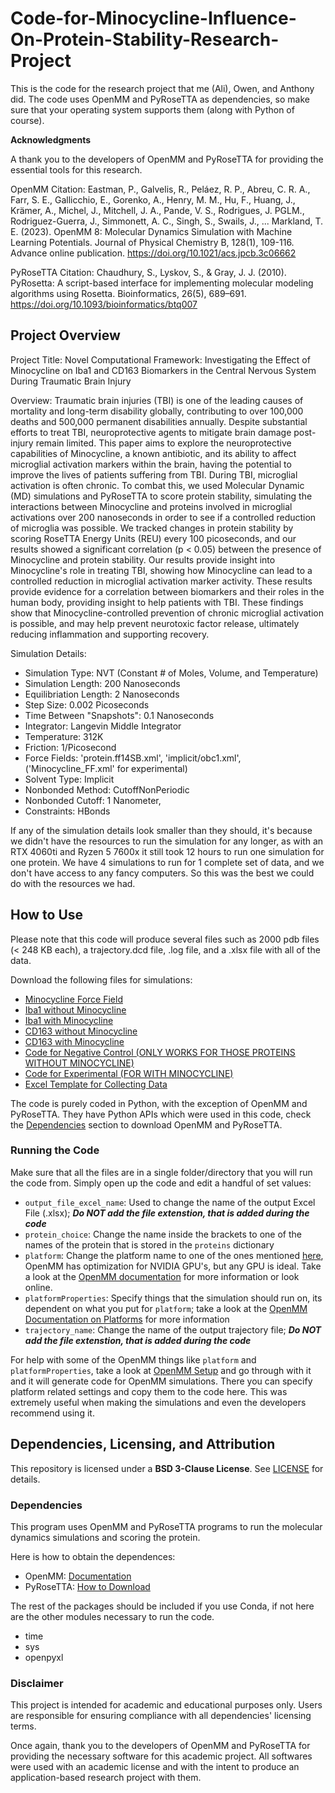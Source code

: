 # Code-for-Minocycline-Influence-On-Protein-Stability-Research-Project

This is the code for the research project that me (Ali), Owen, and Anthony did. The code uses OpenMM and PyRoseTTA as dependencies, so make sure that your operating system supports them (along with Python of course).

**Acknowledgments** 

A thank you to the developers of OpenMM and PyRoseTTA for providing the essential tools for this research.

OpenMM Citation: Eastman, P., Galvelis, R., Peláez, R. P., Abreu, C. R. A., Farr, S. E., Gallicchio, E., Gorenko, A., Henry, M. M., Hu, F., Huang, J., Krämer, A., Michel, J., Mitchell, J. A., Pande, V. S., Rodrigues, J. PGLM., Rodriguez-Guerra, J., Simmonett, A. C., Singh, S., Swails, J., ... Markland, T. E. (2023). OpenMM 8: Molecular Dynamics Simulation with Machine Learning Potentials. Journal of Physical Chemistry B, 128(1), 109-116. Advance online publication. https://doi.org/10.1021/acs.jpcb.3c06662 

PyRoseTTA Citation: Chaudhury, S., Lyskov, S., & Gray, J. J. (2010). PyRosetta: A script-based interface for
implementing molecular modeling algorithms using Rosetta. Bioinformatics, 26(5), 689–691. https://doi.org/10.1093/bioinformatics/btq007

## Project Overview

Project Title: Novel Computational Framework: Investigating the Effect of Minocycline on Iba1 and CD163 Biomarkers in the Central Nervous System During Traumatic Brain Injury

Overview:
Traumatic brain injuries (TBI) is one of the leading causes of mortality and long-term disability globally, contributing to over 100,000 deaths and 500,000 permanent disabilities annually. Despite substantial efforts to treat TBI, neuroprotective agents to mitigate brain damage post-injury remain limited. This paper aims to explore the neuroprotective capabilities of Minocycline, a known antibiotic, and its ability to affect microglial activation markers within the brain, having the potential to improve the lives of patients suffering from TBI. During TBI, microglial activation is often chronic. To combat this, we used Molecular Dynamic (MD) simulations and PyRoseTTA to score protein stability, simulating the interactions between Minocycline and proteins involved in microglial activations over 200 nanoseconds in order to see if a controlled reduction of microglia was possible. We tracked changes in protein stability by scoring RoseTTA Energy Units (REU) every 100 picoseconds, and our results showed a significant correlation (p < 0.05) between the presence of Minocycline and protein stability. Our results provide insight into Minocycline's role in treating TBI, showing how Minocycline can lead to a controlled reduction in microglial activation marker activity. These results provide evidence for a correlation between biomarkers and their roles in the human body, providing insight to help patients with TBI. These findings show that Minocycline-controlled prevention of chronic microglial activation is possible, and may help prevent neurotoxic factor release, ultimately reducing inflammation and supporting recovery.

Simulation Details:

- Simulation Type: NVT (Constant # of Moles, Volume, and Temperature)
- Simulation Length: 200 Nanoseconds
- Equilibriation Length: 2 Nanoseconds
- Step Size: 0.002 Picoseconds
- Time Between "Snapshots": 0.1 Nanoseconds
- Integrator: Langevin Middle Integrator
- Temperature: 312K
- Friction: 1/Picosecond
- Force Fields: 'protein.ff14SB.xml', 'implicit/obc1.xml', ('Minocycline_FF.xml' for experimental)
- Solvent Type: Implicit
- Nonbonded Method: CutoffNonPeriodic 
- Nonbonded Cutoff: 1 Nanometer,
- Constraints: HBonds

If any of the simulation details look smaller than they should, it's because we didn't have the resources to run the simulation for any longer, as with an RTX 4060ti and Ryzen 5 7600x it still took 12 hours to run one simulation for one protein. We have 4 simulations to run for 1 complete set of data, and we don't have access to any fancy computers. So this was the best we could do with the resources we had.

## How to Use

Please note that this code will produce several files such as 2000 pdb files (< 248 KB each), a trajectory.dcd file, .log file, and a .xlsx file with all of the data.

Download the following files for simulations:

- [Minocycline Force Field](docs/Minocycline_FF.xml)
- [Iba1 without Minocycline](docs/PDB-Files/2d58_control.pdb)
- [Iba1 with Minocycline](docs/PDB-Files/2d58_minocycline.pdb)
- [CD163 without Minocycline](docs/PDB-Files/6k0o_control.pdb)
- [CD163 with Minocycline](docs/PDB-Files/6k0o_minocycline.pdb)
- [Code for Negative Control (ONLY WORKS FOR THOSE PROTEINS WITHOUT MINOCYCLINE)](docs/Experimental.py)
- [Code for Experimental (FOR WITH MINOCYCLINE)](docs/Control.py)
- [Excel Template for Collecting Data](docs/Template-For-DATA.xlsx)

The code is purely coded in Python, with the exception of OpenMM and PyRoseTTA. They have Python APIs which were used in this code, check the [Dependencies](#dependencies) section to download OpenMM and PyRoseTTA. 

### Running the Code

Make sure that all the files are in a single folder/directory that you will run the code from. Simply open up the code and edit a handful of set values:

- `output_file_excel_name`: Used to change the name of the output Excel File (.xlsx); ***Do NOT add the file extenstion, that is added during the code***
- `protein_choice`: Change the name inside the brackets to one of the names of the protein that is stored in the `proteins` dictionary
- `platform`: Change the platform name to one of the ones mentioned [here](#http://docs.openmm.org/latest/userguide/library/04_platform_specifics.html), OpenMM has optimization for NVIDIA GPU's, but any GPU is ideal. Take a look at the [OpenMM documentation](#http://docs.openmm.org/latest/userguide/) for more information or look online.
- `platformProperties`: Specify things that the simulation should run on, its dependent on what you put for `platform`; take a look at the [OpenMM Documentation on Platforms](#http://docs.openmm.org/latest/userguide/library/04_platform_specifics.html) for more information 
- `trajectory_name`: Change the name of the output trajectory file; ***Do NOT add the file extenstion, that is added during the code***

For help with some of the OpenMM things like `platform` and `platformProperties`, take a look at [OpenMM Setup](#https://github.com/openmm/openmm-setup) and go through with it and it will generate code for OpenMM simulations. There you can specify platform related settings and copy them to the code here. This was extremely useful when making the simulations and even the developers recommend using it.
## Dependencies, Licensing, and Attribution

This repository is licensed under a **BSD 3-Clause License**. See [LICENSE](docs/LICENSE) for details.

### Dependencies

This program uses OpenMM and PyRoseTTA programs to run the molecular dynamics simulations and scoring the protein. 

Here is how to obtain the dependences:

- OpenMM: [Documentation](#http://docs.openmm.org/7.0.0/userguide/application.html)
- PyRoseTTA: [How to Download](#https://www.pyrosetta.org/downloads)

The rest of the packages should be included if you use Conda, if not here are the other modules necessary to run the code.

- time
- sys
- openpyxl

### **Disclaimer**

This project is intended for academic and educational purposes only. Users are responsible for ensuring compliance with all dependencies' licensing terms.

Once again, thank you to the developers of OpenMM and PyRoseTTA for providing the necessary software for this academic project. All softwares were used with an academic license and with the intent to produce an application-based research project with them.


